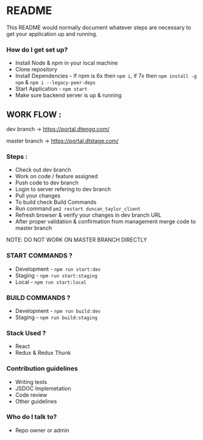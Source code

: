 # README #

This README would normally document whatever steps are necessary to get your application up and running.

### How do I get set up? ###

* Install Node & npm in your local machine
* Clone repository
* Install Dependencies - If npm is 6x then ``npm i``, if 7x then ``npm install -g npm`` & ``npm i --legacy-peer-deps``
* Start Application - ``npm start``
* Make sure backend server is up & running

## WORK FLOW : ##

dev branch -> https://portal.dtengg.com/

master branch -> https://portal.dtstage.com/

 ### Steps : ###

* Check out dev branch
* Work on code / feature assigned
* Push code to dev branch
* Login to server refering to dev branch
* Pull your changes
* To build check Build Commands
* Run command ``pm2 restart duncan_taylor_client``
* Refresh browser & verify your changes in dev branch URL
* After proper validation & confirmation from management merge code to master branch


NOTE: DO NOT WORK ON MASTER BRANCH DIRECTLY

### START COMMANDS ? ###

* Development - ``npm run start:dev``
* Staging - ``npm run start:staging``
* Local - ``npm run start:local``

### BUILD COMMANDS ? ###

* Development - ``npm run build:dev``
* Staging - ``npm run build:staging``

### Stack Used ? ###

* React
* Redux & Redux Thunk

### Contribution guidelines ###

* Writing tests
* JSDOC Implemetation
* Code review
* Other guidelines

### Who do I talk to? ###

* Repo owner or admin